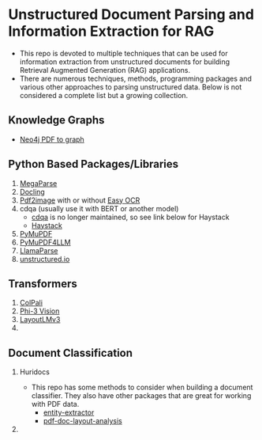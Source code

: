 # Unstructured Document Parsing and Information Extraction for RAG
* This repo is devoted to multiple techniques that can be used for information extraction from unstructured documents for building Retrieval Augmented Generation (RAG) applications.
* There are numerous techniques, methods, programming packages and various other approaches to parsing unstructured data. Below is not considered a complete list but a growing collection.



## Knowledge Graphs
* [Neo4j PDF to graph](https://neo4j.com/developer-blog/graphrag-llm-knowledge-graph-builder/)



## Python Based Packages/Libraries
1. [MegaParse](https://github.com/QuivrHQ/MegaParse)
2. [Docling](https://ds4sd.github.io/docling/)
3. [Pdf2image](https://github.com/Belval/pdf2image) with or without [Easy OCR](https://github.com/JaidedAI/EasyOCR)
4. cdqa (usually use it with BERT or another model)
   * [cdqa](https://github.com/cdqa-suite/cdQA?tab=readme-ov-file) is no longer maintained, so see link below for Haystack
   * [Haystack](https://github.com/deepset-ai/haystack)
6. [PyMuPDF](https://pymupdf.readthedocs.io/en/latest/)
7. [PyMuPDF4LLM](https://pymupdf.readthedocs.io/en/latest/pymupdf4llm/)
8. [LlamaParse](https://github.com/run-llama/llama_parse)
9. [unstructured.io](https://docs.unstructured.io/welcome)


## Transformers
1. [ColPali](https://huggingface.co/vidore/colpali)
2. [Phi-3 Vision](https://huggingface.co/microsoft/Phi-3-vision-128k-instruct)
3. [LayoutLMv3](https://huggingface.co/microsoft/layoutlmv3-base)
4. <more to be added>


## Document Classification
1. Huridocs
   * This repo has some methods to consider when building a document classifier. They also have other packages that are great for working with PDF data.
     * [entity-extractor](https://github.com/huridocs/trainable-entity-extractor)
     * [pdf-doc-layout-analysis](https://github.com/huridocs/pdf-document-layout-analysis)
    
2. <more to be added>
